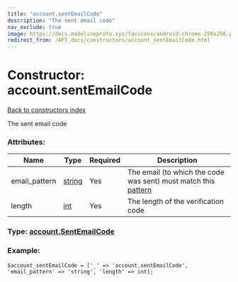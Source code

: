 ```yaml
---
title: "account.sentEmailCode"
description: "The sent email code"
nav_exclude: true
image: https://docs.madelineproto.xyz/favicons/android-chrome-256x256.png
redirect_from: /API_docs/constructors/account_sentEmailCode.html
---
```

# Constructor: account.sentEmailCode  
[Back to constructors index](/API_docs/constructors/index.html)



The sent email code

### Attributes:

| Name     |    Type       | Required | Description |
|----------|---------------|----------|-------------|
|email\_pattern|[string](/API_docs/types/string.html) | Yes|The email (to which the code was sent) must match this [pattern](https://core.telegram.org/api/pattern)|
|length|[int](/API_docs/types/int.html) | Yes|The length of the verification code|



### Type: [account.SentEmailCode](/API_docs/types/account.SentEmailCode.html)


### Example:

```
$account_sentEmailCode = ['_' => 'account.sentEmailCode', 'email_pattern' => 'string', 'length' => int];
```  
